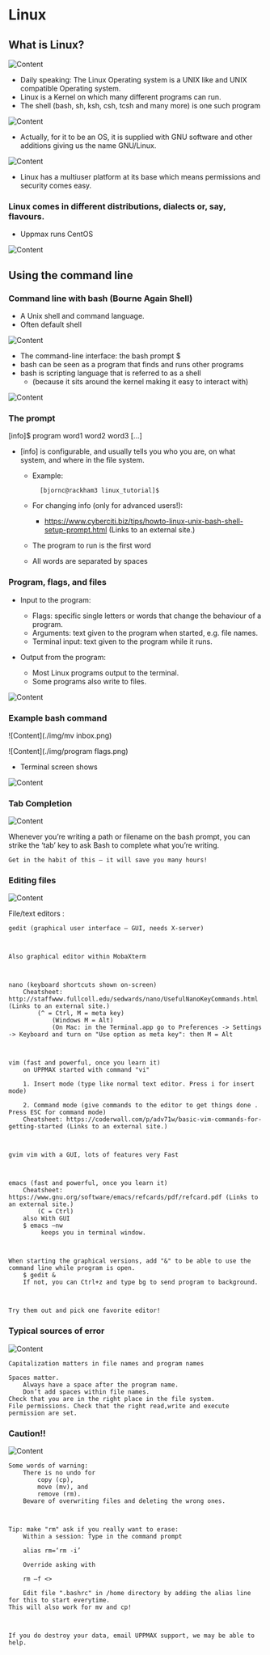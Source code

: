 # Linux
## What is Linux?

![Content](./img/pingvin.png)

- Daily speaking: The Linux Operating system is a UNIX like and UNIX compatible Operating system.
- Linux is a Kernel on which many different programs can run.
- The shell (bash, sh, ksh, csh, tcsh and many more) is one such program
    
![Content](./img/images.jfif)

 

- Actually, for it to be an OS, it is supplied with GNU software and other additions giving us the name GNU/Linux.

 

![Content](./img/gnu.png)

 

- Linux has a multiuser platform at its base which means permissions and security comes easy.

 
### Linux comes in different distributions, dialects or, say, flavours.
- Uppmax runs CentOS

 

![Content](./img/flavours.png)


 
## Using the command line

### Command line with bash (Bourne Again Shell)
- A Unix shell and command language.
- Often default shell

![Content](./img/shell.jpg)

- The command-line interface: the bash prompt $
- bash can be seen as a program that finds and runs other programs
- bash is scripting language that is referred to as a shell
  - (because it sits around the kernel making it easy to interact with)

 ![Content](./img/unix_architecture.jpg)

 
### The prompt

[info]$ program word1 word2 word3 […]

- [info] is configurable, and usually tells you who you are, on what system, and where in the file system.
  - Example: 

    ```bash=
      [bjornc@rackham3 linux_tutorial]$
    ```

  - For changing info (only for advanced users!):
    - https://www.cyberciti.biz/tips/howto-linux-unix-bash-shell-setup-prompt.html (Links to an external site.)
  - The program to run is the first word
  - All words are separated by spaces

 
### Program, flags, and files

- Input to the program:
  - Flags: specific single letters or words that change the behaviour of a program.
  - Arguments: text given to the program when started, e.g. file names.
  - Terminal input: text given to the program while it runs.

- Output from the program:
  - Most Linux programs output to the terminal.
  - Some programs also write to files.

![Content](./img/folders.png)
 
### Example bash command


![Content](./img/mv inbox.png)


![Content](./img/program flags.png)

- Terminal screen shows

![Content](./img/screen.png)               

 
### Tab Completion

![Content](./img/tab.png)

 
Whenever you’re writing a path or filename on the bash prompt, you can strike the ‘tab’ key to
ask Bash to complete what you’re writing.

    Get in the habit of this — it will save you many hours!

 
### Editing files

![Content](./img/edit.png)

File/text editors :

    gedit (graphical user interface — GUI, needs X-server)

 

    Also graphical editor within MobaXterm

 

    nano (keyboard shortcuts shown on-screen)
        Cheatsheet: http://staffwww.fullcoll.edu/sedwards/nano/UsefulNanoKeyCommands.html (Links to an external site.)
            (^ = Ctrl, M = meta key)
                (Windows M = Alt)
                (On Mac: in the Terminal.app go to Preferences -> Settings -> Keyboard and turn on "Use option as meta key": then M = Alt

 

    vim (fast and powerful, once you learn it)
        on UPPMAX started with command "vi"

        1. Insert mode (type like normal text editor. Press i for insert mode)

        2. Command mode (give commands to the editor to get things done . Press ESC for command mode)
        Cheatsheet: https://coderwall.com/p/adv71w/basic-vim-commands-for-getting-started (Links to an external site.)

 

    gvim vim with a GUI, lots of features very Fast

 

    emacs (fast and powerful, once you learn it)
        Cheatsheet: https://www.gnu.org/software/emacs/refcards/pdf/refcard.pdf (Links to an external site.)
            (C = Ctrl)
        also With GUI
        $ emacs –nw
             keeps you in terminal window.

 

    When starting the graphical versions, add "&" to be able to use the command line while program is open.
        $ gedit &
        If not, you can Ctrl+z and type bg to send program to background.

 

    Try them out and pick one favorite editor!

 
### Typical sources of error

![Content](./img/cross.png)

    Capitalization matters in file names and program names

    Spaces matter.
        Always have a space after the program name.
        Don’t add spaces within file names.
    Check that you are in the right place in the file system.
    File permissions. Check that the right read,write and execute permission are set.

 
### Caution!!

![Content](./img/caution.png)

 

    Some words of warning:
        There is no undo for
            copy (cp),
            move (mv), and
            remove (rm).
        Beware of overwriting files and deleting the wrong ones.

 

    Tip: make "rm" ask if you really want to erase:
        Within a session: Type in the command prompt

        alias rm=‘rm -i’

        Override asking with 

        rm –f <>

        Edit file ".bashrc" in /home directory by adding the alias line for this to start everytime.
    This will also work for mv and cp!

 

    If you do destroy your data, email UPPMAX support, we may be able to help.


